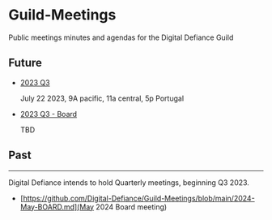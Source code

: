 # Guild-Meetings
Public meetings minutes and agendas for the Digital Defiance Guild

## Future
 - [2023 Q3](https://github.com/Digital-Defiance/Guild-Meetings/blob/main/2023-Q3.md)

   July 22 2023, 9A pacific, 11a central, 5p Portugal

 - [2023 Q3 - Board](https://github.com/Digital-Defiance/Guild-Meetings/blob/main/2023-Q3-BOARD.md)

   TBD
  
## Past

----
Digital Defiance intends to hold Quarterly meetings, beginning Q3 2023.

- [https://github.com/Digital-Defiance/Guild-Meetings/blob/main/2024-May-BOARD.md](May 2024 Board meeting)
